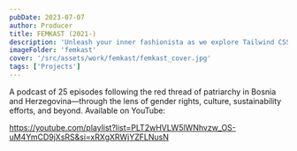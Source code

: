 ```yaml
---
pubDate: 2023-07-07
author: Producer
title: FEMKAST (2021-)
description: 'Unleash your inner fashionista as we explore Tailwind CSS – the runway-ready framework that believes every website deserves to strut its stuff. Glam up your astro.js projects with style!'
imageFolder: 'femkast'
cover: '/src/assets/work/femkast/femkast_cover.jpg'
tags: ['Projects']
---
```


A podcast of 25 episodes following the red thread of patriarchy in Bosnia and Herzegovina—through the lens of gender rights, culture, sustainability efforts, and beyond. Available on YouTube:

https://youtube.com/playlist?list=PLT2wHVLW5lWNhvzw_OS-uM4YmCD9jXsRS&si=xRXgXRWjYZFLNusN
